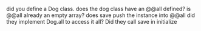 did you define a Dog class.
does the dog class have an @@all defined?
is @@all already an empty array?
does save push the instance into @@all
did they implement Dog.all to access it all?
Did they call save in initialize